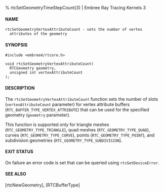 % rtcSetGeometryTimeStepCount(3) | Embree Ray Tracing Kernels 3

#### NAME

    rtcSetGeometryVertexAttributeCount - sets the number of vertex
      attributes of the geometry

#### SYNOPSIS

    #include <embree4/rtcore.h>

    void rtcSetGeometryVertexAttributeCount(
      RTCGeometry geometry,
      unsigned int vertexAttributeCount
    );

#### DESCRIPTION

The `rtcSetGeometryVertexAttributeCount` function sets the number of
slots (`vertexAttributeCount` parameter) for vertex attribute buffers
(`RTC_BUFFER_TYPE_VERTEX_ATTRIBUTE`) that can be used for the
specified geometry (`geometry` parameter).

This function is supported only for triangle meshes
(`RTC_GEOMETRY_TYPE_TRIANGLE`), quad meshes
(`RTC_GEOMETRY_TYPE_QUAD`), curves (`RTC_GEOMETRY_TYPE_CURVE`),
points (`RTC_GEOMETRY_TYPE_POINT`), and
subdivision geometries (`RTC_GEOMETRY_TYPE_SUBDIVISION`).

#### EXIT STATUS

On failure an error code is set that can be queried using
`rtcGetDeviceError`.

#### SEE ALSO

[rtcNewGeometry], [RTCBufferType]
